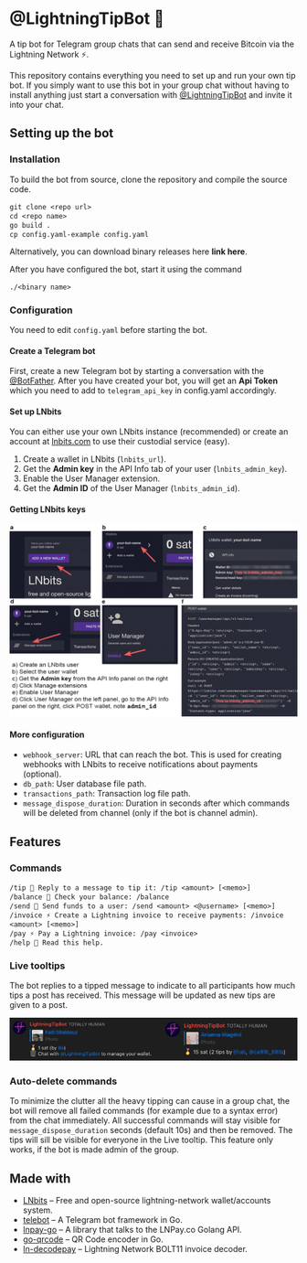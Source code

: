 # @LightningTipBot 🏅

A tip bot for Telegram group chats that can send and receive Bitcoin via the Lightning Network ⚡️. 

This repository contains everything you need to set up and run your own tip bot. If you simply want to use this bot in your group chat without having to install anything just start a conversation with [@LightningTipBot](https://t.me/LightningTipBot) and invite it into your chat. 

## Setting up the bot
### Installation
To build the bot from source, clone the repository and compile the source code.

```
git clone <repo url>
cd <repo name>
go build .
cp config.yaml-example config.yaml
```

Alternatively, you can download binary releases here **link here**. 

After you have configured the bot, start it using the command

```
./<binary name>
```

### Configuration

You need to edit `config.yaml` before starting the bot.

#### Create a Telegram bot

First, create a new Telegram bot by starting a conversation with the [@BotFather](https://core.telegram.org/bots#6-botfather). After you have created your bot, you will get an **Api Token** which you need to add to `telegram_api_key` in config.yaml accordingly. 

#### Set up LNbits 

You can either use your own LNbits instance (recommended) or create an account at [lnbits.com](https://lnbits.com/) to use their custodial service (easy).

1. Create a wallet in LNbits (`lnbits_url`).
2. Get the **Admin key** in the API Info tab of your user (`lnbits_admin_key`).
3. Enable the User Manager extension.
4. Get the **Admin ID** of the User Manager (`lnbits_admin_id`).

#### Getting LNbits keys

<p align="center">
  	<img alt="How to set up a lnbits wallet and the User Manager extension." src="resources/lnbits_setup.png" >
</p> 

#### More configuration
* `webhook_server`: URL that can reach the bot. This is used for creating webhooks with LNbits to receive notifications about payments (optional).
* `db_path`: User database file path.
* `transactions_path`: Transaction log file path. 
* `message_dispose_duration`: Duration in seconds after which commands will be deleted from channel (only if the bot is channel admin).

## Features

### Commands
```
/tip 🏅 Reply to a message to tip it: /tip <amount> [<memo>]
/balance 👑 Check your balance: /balance
/send 💸 Send funds to a user: /send <amount> <@username> [<memo>]
/invoice ⚡️ Create a Lightning invoice to receive payments: /invoice <amount> [<memo>]
/pay ⚡️ Pay a Lightning invoice: /pay <invoice>
/help 📖 Read this help.
```

### Live tooltips

The bot replies to a tipped message to indicate to all participants how much tips a post has received. This message will be updated as new tips are given to a post.

<p align="center">
  	<img alt="How to set up a lnbits wallet and the User Manager extension." src="resources/tooltips.png" >
</p> 

### Auto-delete commands

To minimize the clutter all the heavy tipping can cause in a group chat, the bot will remove all failed commands (for example due to a syntax error) from the chat immediately. All successful commands will stay visible for `message_dispose_duration` seconds (default 10s) and then be removed. The tips will sill be visible for everyone in the Live tooltip. This feature only works, if the bot is made admin of the group. 

## Made with
* [LNbits](https://github.com/lnbits/lnbits) – Free and open-source lightning-network wallet/accounts system.
* [telebot](https://github.com/tucnak/telebot) – A Telegram bot framework in Go.
* [lnpay-go](https://github.com/lnpay/lnpay-go) – A library that talks to the LNPay.co Golang API.
* [go-qrcode](https://github.com/skip2/go-qrcode) – QR Code encoder in Go.
* [ln-decodepay](https://github.com/fiatjaf/ln-decodepay) – Lightning Network BOLT11 invoice decoder.

